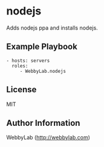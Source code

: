 nodejs
=========

Adds nodejs ppa and installs nodejs.

Example Playbook
----------------

    - hosts: servers
      roles:
         - WebbyLab.nodejs

License
-------

MIT

Author Information
------------------

WebbyLab (http://webbylab.com)